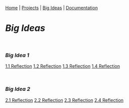 [Home](https://kaankutluer.github.io/kaankutluer.github.io/) | [Projects](projects.md) | [Big Ideas](big_ideas.md) | [Documentation](documentation.md)

# ***Big Ideas***

<br>

### ***Big Idea 1***

[1.1 Reflection](https://kaankutluer.github.io/Big_Ideas/BigIdeas1Reflection/1.1)
[1.2 Reflection](https://kaankutluer.github.io/Big_Ideas/BigIdeas1Reflection/1.2)
[1.3 Reflection](https://kaankutluer.github.io/Big_Ideas/BigIdeas1Reflection/1.3)
[1.4 Reflection](https://kaankutluer.github.io/Big_Ideas/BigIdeas1Reflection/1.4)

<br>

### ***Big Idea 2***

[2.1 Reflection](https://kaankutluer.github.io/Big_Ideas/BigIdeas2Reflections/2.1)
[2.2 Reflection](https://kaankutluer.github.io/Big_Ideas/BigIdeas2Reflections/2.2)
[2.3 Reflection](https://kaankutluer.github.io/Big_Ideas/BigIdeas2Reflections/2.3)
[2.4 Reflection](https://kaankutluer.github.io/Big_Ideas/BigIdeas2Reflections/2.4)
